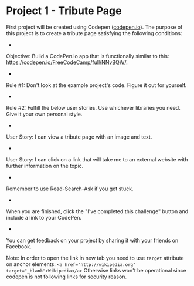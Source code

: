 # Project 1 - Tribute Page

First project will be created using Codepen ([codepen.io](http://codpen.io)). The purpose of this project is to create a tribute page satisfying the following conditions:

* 
Objective: Build a CodePen.io app that is functionally similar to this: https://codepen.io/FreeCodeCamp/full/NNvBQW/.

* 
Rule #1: Don't look at the example project's code. Figure it out for yourself.

* 
Rule #2: Fulfill the below user stories. Use whichever libraries you need. Give it your own personal style.

* 
User Story: I can view a tribute page with an image and text.

* 
User Story: I can click on a link that will take me to an external website with further information on the topic.

* 
Remember to use Read-Search-Ask if you get stuck.

* 
When you are finished, click the "I've completed this challenge" button and include a link to your CodePen.

* 
You can get feedback on your project by sharing it with your friends on Facebook.

Note: In order to open the link in new tab you need to use ```target``` attribute on anchor elements:
```<a href="http://wikipedia.org" target="_blank">Wikipedia</a>```
Otherwise links won't be operational since codepen is not following links for security reason. 